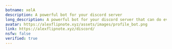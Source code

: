 ```yaml
---
botname: xelA
description: A powerful bot for your discord server
long_description: A powerful bot for your discord server that can do everything from fun commands to mod logging and tools
avatar: https://alexflipnote.xyz/assets/images/profile_bot.png
link: https://alexflipnote.xyz/discord/
nsfw: false
verified: true
---
```

